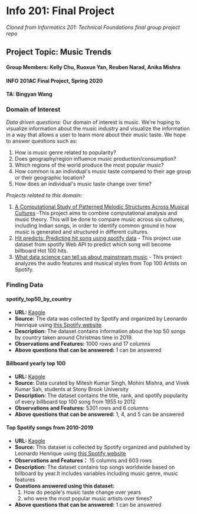 # Info 201: Final Project
*Cloned from Informatics 201: Technical Foundations final group project repo*
## Project Topic: Music Trends
#### Group Members: Kelly Chu, Ruoxue Yan, Reuben Narad, Anika Mishra
#### INFO 201AC Final Project, Spring 2020
#### TA: Bingyan Wang

### Domain of Interest

_Data driven questions:_
Our domain of interest is music. We're hoping to visualize information
about the music industry and visualize the information in a way that
allows a user to learn more about their music taste. We hope to answer
questions such as:
1. How is music genre related to popularity?
2. Does geography/region influence music production/consumption?
3. Which regions of the world produce the most popular music?
4. How common is an individual's music taste compared to their age
    group or their geographic location?
5. How does an individual's music taste change over time?

_Projects related to this domain:_
1. [A Computational Study of Patterned Melodic Structures Across Musical Cultures](http://www.midasmusictheory.org/) -This project aims to combine computational analysis and music theory. This will be done to compare music across six cultures, including Indian songs, in order to identify common ground in how music is generated and structured in different cultures.
2. [Hit predicts: Predicting hit song using spotify data](https://techxplore.com/news/2019-09-spotify-songs.html) - This project use dataset from spotify Web API to predict which song will become billboard Hot 100 hits.
3. [What data science can tell us about mainstream music](https://techxplore.com/news/2019-09-spotify-songs.html) - This project analyzes the audio features and musical styles from Top 100 Artists on Spotify.


### Finding Data

#### spotify_top50_by_country

- **URL:** [Kaggle](https://www.kaggle.com/leonardopena/top-50-spotify-songs-by-each-country)
- **Source:** The data was collected by Spotify and organized by Leonardo Henrique using [this Spotify website](http://organizeyourmusic.playlistmachinery.com/).
- **Description:** The dataset contains information about the top 50 songs by country taken around Christmas time in 2019.
- **Observations and Features:** 1000 rows and 17 columns
- **Above questions that can be answered:** 1 can be answered

#### Billboard yearly top 100

- **URL:** [Kaggle](https://www.kaggle.com/miteshsingh/hollywood-music-dataset)
- **Source:** Data curated by Mitesh Kumar Singh, Mohini Mishra, and Vivek Kumar Sah, students at Stony Brook University
- **Description:** The dataset contains the title, rank, and spotify popularity of every billboard top 100 song from 1955 to 2012
- **Observations and Features:** 5301 rows and 6 columns
- **Above questions that can be answered:** 1, 4, and 5 can be answered

#### Top Spotify songs from 2010-2019
- **URL:** [Kaggle](https://www.kaggle.com/leonardopena/top-spotify-songs-from-20102019-by-year)
- **Source:** This dataset is collected by Spotify organized and published by Leonardo Henrique using [this Spotify website](http://organizeyourmusic.playlistmachinery.com/)
- **Observations and Features：** 15 columns and 603 rows
- **Description:** The dataset contains top songs worldwide based on billboard by year.It includes variables including music genre, music features
- **Questions answered using this dataset:**
  1. How do people's music taste change over years
  2. who were the most popular music artists over times?
- **Above questions that can be answered:** 1 can be answered
